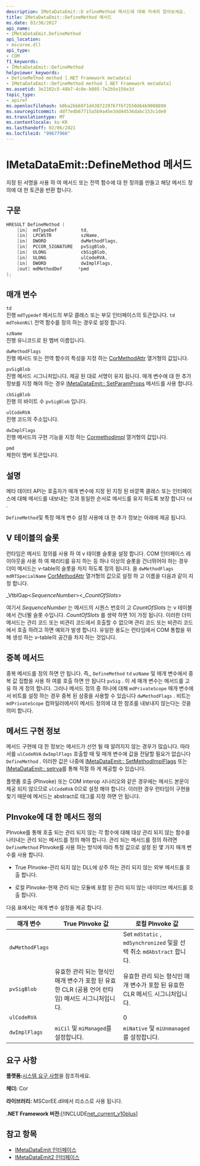```yaml
---
description: IMetaDataEmit::D efineMethod 메서드에 대해 자세히 알아보세요.
title: IMetaDataEmit::DefineMethod 메서드
ms.date: 03/30/2017
api_name:
- IMetaDataEmit.DefineMethod
api_location:
- mscoree.dll
api_type:
- COM
f1_keywords:
- IMetaDataEmit::DefineMethod
helpviewer_keywords:
- DefineMethod method [.NET Framework metadata]
- IMetaDataEmit::DefineMethod method [.NET Framework metadata]
ms.assetid: 3e2102c5-48b7-4c0e-b805-7e2b5e156e3d
topic_type:
- apiref
ms.openlocfilehash: b0ba2bb68f1d4387229767f6f2550d64b9008898
ms.sourcegitcommit: ddf7edb67715a5b9a45e3dd44536dabc153c1de0
ms.translationtype: MT
ms.contentlocale: ko-KR
ms.lasthandoff: 02/06/2021
ms.locfileid: "99677966"
---
```

# <a name="imetadataemitdefinemethod-method"></a>IMetaDataEmit::DefineMethod 메서드

지정 된 서명을 사용 하 여 메서드 또는 전역 함수에 대 한 정의를 만들고 해당 메서드 정의에 대 한 토큰을 반환 합니다.  
  
## <a name="syntax"></a>구문  
  
```cpp  
HRESULT DefineMethod (
    [in]  mdTypeDef         td,
    [in]  LPCWSTR           szName,
    [in]  DWORD             dwMethodFlags,
    [in]  PCCOR_SIGNATURE   pvSigBlob,
    [in]  ULONG             cbSigBlob,
    [in]  ULONG             ulCodeRVA,
    [in]  DWORD             dwImplFlags,
    [out] mdMethodDef      *pmd  
);  
```  
  
## <a name="parameters"></a>매개 변수  

 `td`  
 진행 `mdTypedef` 메서드의 부모 클래스 또는 부모 인터페이스의 토큰입니다. `td` `mdTokenNil` 전역 함수를 정의 하는 경우로 설정 합니다.  
  
 `szName`  
 진행 유니코드로 된 멤버 이름입니다.  
  
 `dwMethodFlags`  
 진행 메서드 또는 전역 함수의 특성을 지정 하는 [CorMethodAttr](cormethodattr-enumeration.md) 열거형의 값입니다.  
  
 `pvSigBlob`  
 진행 메서드 시그니처입니다. 제공 된 대로 서명이 유지 됩니다. 매개 변수에 대 한 추가 정보를 지정 해야 하는 경우 [IMetaDataEmit:: SetParamProps](imetadataemit-setparamprops-method.md) 메서드를 사용 합니다.  
  
 `cbSigBlob`  
 진행 의 바이트 수 `pvSigBlob` 입니다.  
  
 `ulCodeRVA`  
 진행 코드의 주소입니다.  
  
 `dwImplFlags`  
 진행 메서드의 구현 기능을 지정 하는 [Cormethodimpl](cormethodimpl-enumeration.md) 열거형의 값입니다.  
  
 `pmd`  
 제한이 멤버 토큰입니다.  
  
## <a name="remarks"></a>설명  

 메타 데이터 API는 호출자가 매개 변수에 지정 된 지정 된 바깥쪽 클래스 또는 인터페이스에 대해 메서드를 내보내는 것과 동일한 순서로 메서드를 유지 하도록 보장 합니다 `td` .  
  
 `DefineMethod`및 특정 매개 변수 설정 사용에 대 한 추가 정보는 아래에 제공 됩니다.  
  
## <a name="slots-in-the-v-table"></a>V 테이블의 슬롯  

 런타임은 메서드 정의를 사용 하 여 v 테이블 슬롯을 설정 합니다. COM 인터페이스 레이아웃을 사용 하 여 패리티를 유지 하는 등 하나 이상의 슬롯을 건너뛰어야 하는 경우 더미 메서드는 v-table의 슬롯을 차지 하도록 정의 됩니다. 을 `dwMethodFlags` `mdRTSpecialName` [CorMethodAttr](cormethodattr-enumeration.md) 열거형의 값으로 설정 하 고 이름을 다음과 같이 지정 합니다.  
  
 _VtblGap\<*SequenceNumber*>\<\_*CountOfSlots*>
  
 여기서 *SequenceNumber* 는 메서드의 시퀀스 번호이 고 *CountOfSlots* 는 v 테이블에서 건너뛸 슬롯 수입니다. *CountOfSlots* 를 생략 하면 1이 가정 됩니다. 이러한 더미 메서드는 관리 코드 또는 비관리 코드에서 호출할 수 없으며 관리 코드 또는 비관리 코드에서 호출 하려고 하면 예외가 발생 합니다. 유일한 용도는 런타임에서 COM 통합을 위해 생성 하는 v-table의 공간을 차지 하는 것입니다.  
  
## <a name="duplicate-methods"></a>중복 메서드  

 중복 메서드를 정의 하면 안 됩니다. 즉,, `DefineMethod` `td` `wzName` 및 매개 변수에서 중복 값 집합을 사용 하 여를 호출 하면 안 됩니다 `pvSig` . 이 세 매개 변수는 메서드를 고유 하 게 정의 합니다. 그러나 메서드 정의 중 하나에 대해 `mdPrivateScope` 매개 변수에서 비트를 설정 하는 경우 중복 된 삼중을 사용할 수 있습니다 `dwMethodFlags` . 비트는 `mdPrivateScope` 컴파일러에서이 메서드 정의에 대 한 참조를 내보내지 않는다는 것을 의미 합니다.  
  
## <a name="method-implementation-information"></a>메서드 구현 정보  

 메서드 구현에 대 한 정보는 메서드가 선언 될 때 알려지지 않는 경우가 많습니다. 따라서를 `ulCodeRVA` `dwImplFlags` 호출할 때 및 매개 변수에 값을 전달할 필요가 없습니다 `DefineMethod` . 이러한 값은 나중에 [IMetaDataEmit:: SetMethodImplFlags](imetadataemit-setmethodimplflags-method.md) 또는 [IMetaDataEmit:: setrva](imetadataemit-setrva-method.md)를 통해 적절 하 게 제공할 수 있습니다.  
  
 플랫폼 호출 (PInvoke) 또는 COM interop 시나리오와 같은 경우에는 메서드 본문이 제공 되지 않으므로 `ulCodeRVA` 0으로 설정 해야 합니다. 이러한 경우 런타임이 구현을 찾기 때문에 메서드는 abstract로 태그를 지정 하면 안 됩니다.  
  
## <a name="defining-a-method-for-pinvoke"></a>PInvoke에 대 한 메서드 정의  

 PInvoke를 통해 호출 되는 관리 되지 않는 각 함수에 대해 대상 관리 되지 않는 함수를 나타내는 관리 되는 메서드를 정의 해야 합니다. 관리 되는 메서드를 정의 하려면 `DefineMethod` PInvoke를 사용 하는 방식에 따라 특정 값으로 설정 된 몇 가지 매개 변수를 사용 합니다.  
  
- True PInvoke-관리 되지 않는 DLL에 상주 하는 관리 되지 않는 외부 메서드를 호출 합니다.  
  
- 로컬 PInvoke-현재 관리 되는 모듈에 포함 된 관리 되지 않는 네이티브 메서드를 호출 합니다.  
  
 다음 표에서는 매개 변수 설정을 제공 합니다.  
  
|매개 변수|True PInvoke 값|로컬 PInvoke 값|  
|---------------|-----------------------------|------------------------------|  
|`dwMethodFlags`||Set `mdStatic` , `mdSynchronized` 및을 선택 취소 `mdAbstract` 합니다.|  
|`pvSigBlob`|유효한 관리 되는 형식인 매개 변수가 포함 된 유효한 CLR (공용 언어 런타임) 메서드 시그니처입니다.|유효한 관리 되는 형식인 매개 변수가 포함 된 유효한 CLR 메서드 시그니처입니다.|  
|`ulCodeRVA`||0|  
|`dwImplFlags`|`miCil` 및 `miManaged`를 설정합니다.|`miNative` 및 `miUnmanaged`를 설정합니다.|  
  
## <a name="requirements"></a>요구 사항  

 **플랫폼:**[시스템 요구 사항](../../get-started/system-requirements.md)을 참조하세요.  
  
 **헤더:** Cor  
  
 **라이브러리:** MSCorEE.dll에서 리소스로 사용 됩니다.  
  
 **.NET Framework 버전:**[!INCLUDE[net_current_v10plus](../../../../includes/net-current-v10plus-md.md)]  
  
## <a name="see-also"></a>참고 항목

- [IMetaDataEmit 인터페이스](imetadataemit-interface.md)
- [IMetaDataEmit2 인터페이스](imetadataemit2-interface.md)
